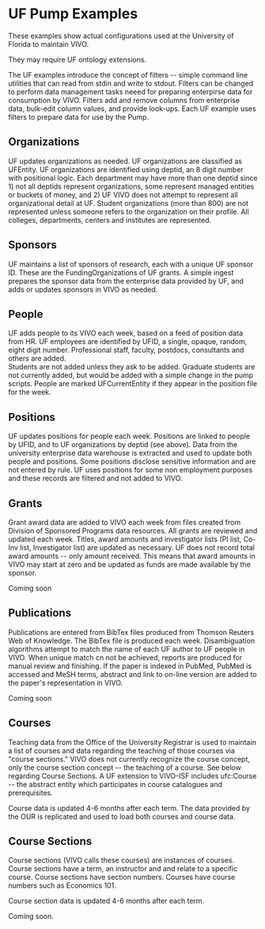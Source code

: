 # UF Pump Examples

These examples show actual configurations used at the University of Florida to maintain VIVO.

They may require UF ontology extensions.

The UF examples introduce the concept of filters -- simple command line utilities that can read from stdin and 
write to stdout.  Filters can be changed to perform data management tasks neeed for preparing enterpirse data
for consumption by VIVO.  Filters add and remove columns from enterprise data, bulk-edit column values, and 
provide look-ups.  Each UF example uses filters to prepare data for use by the Pump.

## Organizations

UF updates organizations as needed.  UF organizations are classified as UFEntity.  UF organizations are identified
using deptid, an 8 digit number with positional logic.  Each department may have more than one deptid since 1) not
all deptids represent organizations, some represent managed entities or buckets of money, and 2) UF VIVO does not
attempt to represent all organizational detail at UF.  Student organizations (more than 800) are not represented unless
someone refers to the organization on their profile.  All colleges, departments, centers and institutes are represented.

## Sponsors

UF maintains a list of sponsors of research, each with a unique UF sponsor ID.  These are the FundingOrganizations of
UF grants.  A simple ingest prepares the sponsor data from the enterprise data provided by UF, and adds or updates
sponsors in VIVO as needed.

## People

UF adds people to its VIVO each week, based on a feed of position data from HR.  UF employees are identified by UFID,
a single, opaque, random, eight digit number.  Professional staff, faculty, postdocs, consultants and others are added.  
Students are not added unless they ask to be added.  Graduate students are not currently added, but would be added with
a simple change in the pump scripts.  People are marked UFCurrentEntity if they appear in the position file for the 
week. 

## Positions

UF updates positions for people each week.  Positions are linked to people by UFID, and to UF organizations by
deptid (see above).  Data from the university enterprise data warehouse is extracted and used to update both people
and positions.  Some positions disclose sensitive information and are not entered by rule.  UF uses positions for
some non employment purposes and these records are filtered and not added to VIVO.

## Grants

Grant award data are added to VIVO each week from files created from Division of Sponsored Programs data resources. All
grants are reviewed and updated each week.  Titles, award amounts and investigator lists (PI list, Co-Inv list,
Investigator list) are updated as necessary.  UF does not record total award amounts -- only amount received.  This
means that award amounts in VIVO may start at zero and be updated as funds are made available by the sponsor.

Coming soon

## Publications

Publications are entered from BibTex files produced from Thomson Reuters Web of Knowledge.  The BibTex file is produced
each week.  Disambiguation algorithms attempt to match the name of each UF author to UF people in VIVO.  When unique
match cn not be achieved, reports are produced for manual review and finishing.  If the paper is indexed in PubMed,
PubMed is accessed and MeSH terms, abstract and link to on-line version are added to the paper's representation in
VIVO.

Coming soon

## Courses

Teaching data from the Office of the University Registrar is used to maintain a list of courses and data regarding
the teaching of those courses via "course sections."  VIVO does not currently recognize the course concept, only
the course section concept -- the teaching of a course.  See below regarding Course Sections.  A UF extension
to VIVO-ISF includes ufc:Course -- the abstract entity which participates in course catalogues and prerequisites.
 
Course data is updated 4-6 months after each term.  The data provided by the OUR is replicated and used to load
both courses and course data.

## Course Sections

Course sections (VIVO calls these courses) are instances of courses.  Course sections have a term, an instructor and
and relate to a specific course.  Course sections have section numbers.  Courses have course numbers such as Economics
101.

Course section data is updated 4-6 months after each term.

Coming soon.

 

